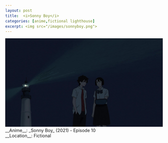 ```yaml
---
layout: post
title:  <i>Sonny Boy</i>
categories: [anime,fictional lighthouse]
excerpt: <img src="/images/sonnyboy.png">
---
```


<img src="/images/sonnyboy.png">
<br />
__Anime__: _Sonny Boy_ (2021) - Episode 10<br />
__Location__: Fictional
<br />
<br />